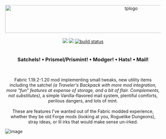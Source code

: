 <div align="center">
  <a href="https://github.com/pocketrice/TinyPrismatics">
      <img src="https://github.com/PocketRice/TinyPrismatics/assets/79682953/a835c7dc-f4e2-4f96-8ad0-b526d230d3b7" alt="tplogo" height=90 width=800>
  </a>
</div><br>
  <div align="center">
<a href="https://github.com/pocketrice/TinyPrismatics/graphs/contributors" alt="Contributors">
        <img src="https://img.shields.io/github/contributors/pocketrice/TinyPrismatics" /></a>
<a href="https://github.com/pocketrice/GamblersDelight/pulse" alt="Activity">
        <img src="https://img.shields.io/github/commit-activity/m/pocketrice/TinyPrismatics" /></a>
    <a href="https://circleci.com/gh/pocketrice/TinyPrismatics/tree/master">
        <img src="https://img.shields.io/circleci/project/github/pocketrice/TinyPrismatics/master" alt="build status"></a>
</div>

<br>
<h3 align="center">Satchels! ▪ Prismel/Prismint! ▪ Modger! ▪ Hats! ▪ Mail!</h3><br>
<p align="center">Fabric 1.19.2-1.20 mod implementing small tweaks, new utility items including the satchel <em>(a Traveler's Backpack with more mod integration, more "fun" features at expense of storage, and a bit of flair. Complements, not substitutes)</em>, a simple Vanilla-flavored mail system, plentiful comforts, perilous dangers, and lots of mint.<br><br>These are features I've wanted out of the Fabric modded experience, whether they be old Forge mods (looking at you, Roguelike Dungeons), stray ideas, or lil irks that would make sense un-irked.</p>

![image](https://github.com/PocketRice/TinyPrismatics/assets/79682953/b155da17-5865-4a5a-93ec-a6e4cd585b1b)

